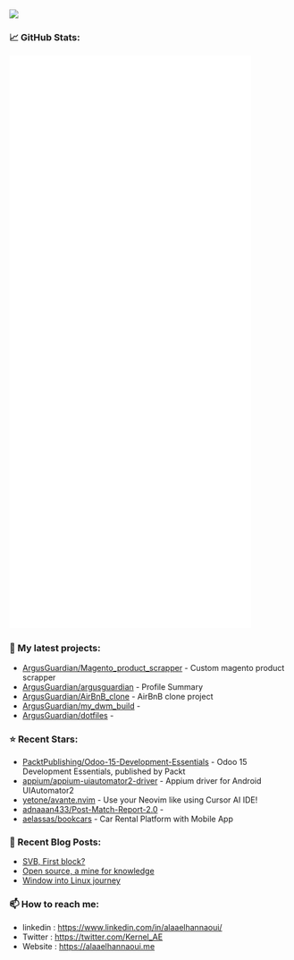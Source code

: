 <img align="center" src="https://media1.giphy.com/media/13HgwGsXF0aiGY/giphy.gif" />

### 📈 GitHub Stats:

<p align="left"><img src="https://raw.githubusercontent.com/Argusguardian/argusguardian/main/github-metrics.svg" /></p>

### 🌱 My latest projects:

- [ArgusGuardian/Magento_product_scrapper](https://github.com/ArgusGuardian/Magento_product_scrapper) - Custom magento product scrapper
- [ArgusGuardian/argusguardian](https://github.com/ArgusGuardian/argusguardian) - Profile Summary
- [ArgusGuardian/AirBnB_clone](https://github.com/ArgusGuardian/AirBnB_clone) - AirBnB clone project
- [ArgusGuardian/my_dwm_build](https://github.com/ArgusGuardian/my_dwm_build) - 
- [ArgusGuardian/dotfiles](https://github.com/ArgusGuardian/dotfiles) - 
### ⭐ Recent Stars:

- [PacktPublishing/Odoo-15-Development-Essentials](https://github.com/PacktPublishing/Odoo-15-Development-Essentials) - Odoo 15 Development Essentials, published by Packt
- [appium/appium-uiautomator2-driver](https://github.com/appium/appium-uiautomator2-driver) - Appium driver for Android UIAutomator2
- [yetone/avante.nvim](https://github.com/yetone/avante.nvim) - Use your Neovim like using Cursor AI IDE!
- [adnaaan433/Post-Match-Report-2.0](https://github.com/adnaaan433/Post-Match-Report-2.0) - 
- [aelassas/bookcars](https://github.com/aelassas/bookcars) - Car Rental Platform with Mobile App
### 📰 Recent Blog Posts:

- [SVB, First block?](https://alaaelhannaoui.me/blog/svb-collapse/)
- [Open source, a mine for knowledge](https://alaaelhannaoui.me/blog/open-source/)
- [Window into Linux journey](https://alaaelhannaoui.me/blog/window-to-linux/)

### 📫 How to reach me:

- linkedin : <https://www.linkedin.com/in/alaaelhannaoui/>
- Twitter : <https://twitter.com/Kernel_AE>
- Website : <https://alaaelhannaoui.me>
